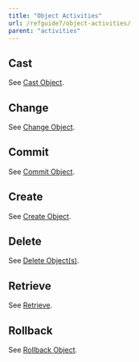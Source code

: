 ```yaml
---
title: "Object Activities"
url: /refguide7/object-activities/
parent: "activities"
---
```



## Cast

See [Cast Object](cast-object).

## Change

See [Change Object](change-object).

## Commit 

See [Commit Object](committing-objects).

## Create

See [Create Object](create-object).

## Delete

See [Delete Object(s)](deleting-objects).

## Retrieve

See [Retrieve](retrieve).

## Rollback

See [Rollback Object](rollback-object).
